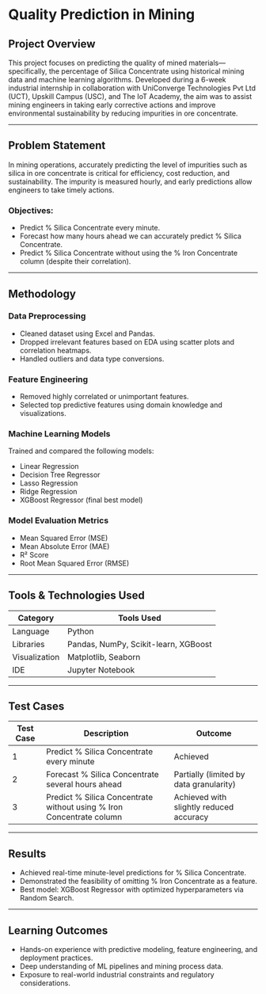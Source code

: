 # Quality Prediction in Mining

##  Project Overview

This project focuses on predicting the quality of mined materials—specifically, the percentage of Silica Concentrate using historical mining data and machine learning algorithms. Developed during a 6-week industrial internship in collaboration with UniConverge Technologies Pvt Ltd (UCT), Upskill Campus (USC), and The IoT Academy, the aim was to assist mining engineers in taking early corrective actions and improve environmental sustainability by reducing impurities in ore concentrate.

---

##  Problem Statement

In mining operations, accurately predicting the level of impurities such as silica in ore concentrate is critical for efficiency, cost reduction, and sustainability. The impurity is measured hourly, and early predictions allow engineers to take timely actions.

### Objectives:

- Predict % Silica Concentrate every minute.
- Forecast how many hours ahead we can accurately predict % Silica Concentrate.
- Predict % Silica Concentrate without using the % Iron Concentrate column (despite their correlation).

---

##  Methodology

### Data Preprocessing
- Cleaned dataset using Excel and Pandas.
- Dropped irrelevant features based on EDA using scatter plots and correlation heatmaps.
- Handled outliers and data type conversions.

### Feature Engineering
- Removed highly correlated or unimportant features.
- Selected top predictive features using domain knowledge and visualizations.

###  Machine Learning Models
Trained and compared the following models:
- Linear Regression
- Decision Tree Regressor
- Lasso Regression
- Ridge Regression
- XGBoost Regressor (final best model)

###  Model Evaluation Metrics
- Mean Squared Error (MSE)
- Mean Absolute Error (MAE)
- R² Score
- Root Mean Squared Error (RMSE)

---

##  Tools & Technologies Used

| Category        | Tools Used                              |
|----------------|------------------------------------------|
| Language        | Python                                  |
| Libraries       | Pandas, NumPy, Scikit-learn, XGBoost     |
| Visualization   | Matplotlib, Seaborn                      |
| IDE             | Jupyter Notebook                         |

---

## Test Cases

| Test Case | Description                                                                                   | Outcome |
|----------|-----------------------------------------------------------------------------------------------|---------|
| 1       | Predict % Silica Concentrate every minute                                                     |  Achieved |
| 2       | Forecast % Silica Concentrate several hours ahead                                             | Partially (limited by data granularity) |
| 3       | Predict % Silica Concentrate without using % Iron Concentrate column                          | Achieved with slightly reduced accuracy |

---

##  Results

- Achieved real-time minute-level predictions for % Silica Concentrate.
- Demonstrated the feasibility of omitting % Iron Concentrate as a feature.
- Best model: XGBoost Regressor with optimized hyperparameters via Random Search.

---

##  Learning Outcomes

- Hands-on experience with predictive modeling, feature engineering, and deployment practices.
- Deep understanding of ML pipelines and mining process data.
- Exposure to real-world industrial constraints and regulatory considerations.



